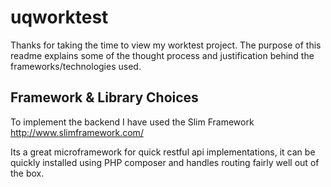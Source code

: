 # uqworktest

Thanks for taking the time to view my worktest project. The purpose of this readme explains some of the thought process and justification behind the frameworks/technologies used. 

## Framework & Library Choices
To implement the backend I have used the Slim Framework http://www.slimframework.com/

Its a great microframework for quick restful api implementations, it can be quickly installed using PHP composer and handles routing fairly well out of the box.

